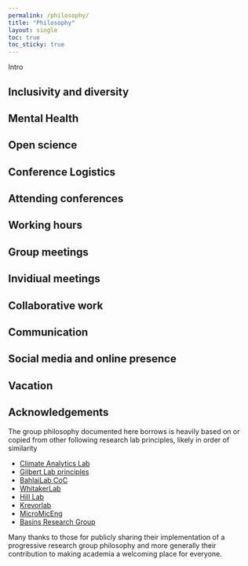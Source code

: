 ```yaml
---
permalink: /philosophy/
title: "Philosophy"
layout: single
toc: true
toc_sticky: true
---
```


Intro

## Inclusivity and diversity

## Mental Health

## Open science

## Conference Logistics

## Attending conferences

## Working hours

## Group meetings

## Invidiual meetings

## Collaborative work

## Communication

## Social media and online presence

## Vacation

## Acknowledgements

The group philosophy documented here borrows is heavily based on or copied from other following research
lab principles, likely in order of similarity

- [Climate Analytics Lab](https://climate-analytics-lab.github.io/philosophy/)
- [Gilbert Lab principles](http://gilbertlab.ucsd.edu/our-team/expectations-principles/)
- [BahlaiLab CoC](https://github.com/BahlaiLab/Policies/blob/master/Code_of_conduct.md)
- [WhitakerLab](https://github.com/WhitakerLab/Onboarding/blob/master/CODE_OF_CONDUCT.md)
- [Hill Lab](https://hillenvmodelling.github.io/coc.html)
- [Krevorlab](https://www.imperial.ac.uk/people/s.krevor)
- [MicroMicEng](http://www.expmicromech.com/people/code-of-conduct)
- [Basins Research Group](https://docs.google.com/document/d/10y7TP48ik1rcQBPA5Do8mZM7DJ5EbF0hyWP-csgb1QE/edit)

Many thanks to those for publicly sharing their implementation of a progressive research group philosophy
and more generally their contribution to making academia a welcoming place for everyone.
